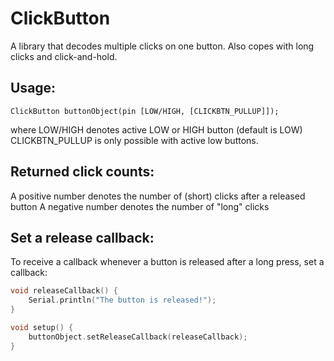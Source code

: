 ClickButton
===========

A library that decodes multiple clicks on one button. Also copes with
long clicks and click-and-hold.

Usage:
-------

```
ClickButton buttonObject(pin [LOW/HIGH, [CLICKBTN_PULLUP]]);
```

where LOW/HIGH denotes active LOW or HIGH button (default is LOW)
CLICKBTN_PULLUP is only possible with active low buttons.

Returned click counts:
----------------------

   A positive number denotes the number of (short) clicks after a released button
   A negative number denotes the number of "long" clicks

Set a release callback:
-----------------------

To receive a callback whenever a button is released after a long press, set a callback:

```cpp
void releaseCallback() {
	Serial.println("The button is released!");
}

void setup() {
	buttonObject.setReleaseCallback(releaseCallback);
}
```
